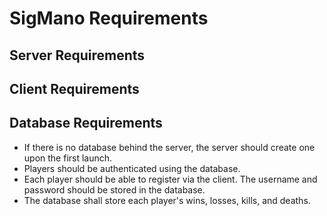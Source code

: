 # SigMano Requirements

## Server Requirements

## Client Requirements

## Database Requirements

- If there is no database behind the server, the server should create one upon the first launch.
- Players should be authenticated using the database.
- Each player should be able to register via the client. The username and password should be stored in the database.
- The database shall store each player's wins, losses, kills, and deaths.